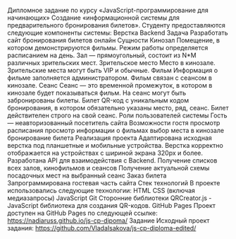 Дипломное задание по курсу «JavaScript-программирование для начинающих»
Создание «информационной системы для предварительного бронирования билетов». Студенту предоставляются следующие компоненты системы: Верстка Backend
Задача
Разработать сайт бронирования билетов онлайн
Сущности
Кинозал Помещение, в котором демонстрируются фильмы. Режим работы определяется расписанием на день. Зал — прямоугольный, состоит из N*M различных зрительских мест.
Зрительское место
Место в кинозале. Зрительские места могут быть VIP и обычные.
Фильм
Информация о фильме заполняется администратором. Фильм связан с сеансом в кинозале.
Сеанс
Сеанс — это временной промежуток, в котором в кинозале будет показываться фильм. На сеанс могут быть забронированы билеты.
Билет
QR-код c уникальным кодом бронирования, в котором обязательно указаны место, ряд, сеанс. Билет действителен строго на свой сеанс.
Роли пользователей системы
Гость — неавторизованный посетитель сайта
Возможности гостя
просмотр расписания просмотр информации о фильмах выбор места в кинозале бронирование билета
Реализация проекта
Адаптирована исходная верстка под планшетные и мобильные устройства.
Верстка корректно отображается на устройствах с шириной экрана 320px и более.
Разработана API для взаимодействия с Backend.
Получение списков всех залов, кинофильмов и сеансов
Получение актуальной схемы посадочных мест на выбранный сеанс
Заказ билета
Запрограммирована гостевая часть сайта
Стек технологий
В проекте использовались следующие технологии:
HTML
CSS (включая медиазапросы)
JavaScript
Git
Сторонние библиотеки
QRCreator.js - JavaScript библиотека для создания QR-кодов.
GitHub Pages
Проект доступен на GitHub Pages по следующей ссылке: https://nadiaruss.github.io/js-cp-dipoma/
Задание
Исходный проект задания: https://github.com/VladaIsakova/js-cp-diploma-edited/
